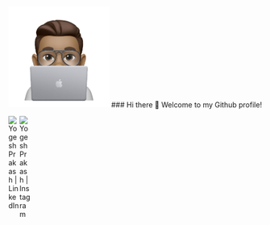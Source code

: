 
<img src = "/resources/Image.png" height ="200" width ="200" img align ="centre">
### Hi there 👋 Welcome to my Github profile!

<a href = "https://www.linkedin.com/in/yogesh-prakash-459958188/"><img align="left" alt="Yogesh Prakash | LinkedIn" width="22px" src="https://www.clipartmax.com/png/full/6-62202_law-school-clip-art.png" /></a>
<img align="left" alt="Yogesh Prakash | Instagram" width="22px" src="https://cdn.jsdelivr.net/npm/simple-icons@v3/icons/instagram.svg" />


